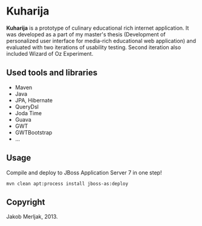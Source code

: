 Kuharija
========

**Kuharija** is a prototype of culinary educational rich internet application. It was developed as a part of my master's thesis (Development of personalized user interface for media-rich educational web application) and evaluated with two iterations of usability testing. Second iteration also included Wizard of Oz Experiment.

Used tools and libraries
------------------------
- Maven
- Java
- JPA, Hibernate
- QueryDsl
- Joda Time
- Guava
- GWT
- GWTBootstrap
- ...

Usage
------------
Compile and deploy to JBoss Application Server 7 in one step!

`mvn clean apt:process install jboss-as:deploy`


Copyright
---------
Jakob Merljak, 2013.
